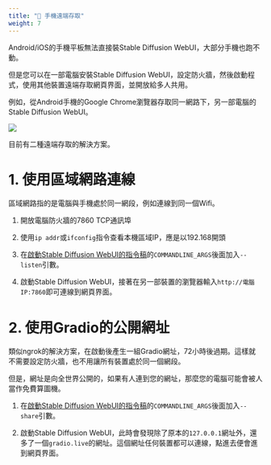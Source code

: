 ```yaml
---
title: "📱 手機遠端存取"
weight: 7
---
```


Android/iOS的手機平板無法直接裝Stable Diffusion WebUI，大部分手機也跑不動。

但是您可以在一部電腦安裝Stable Diffusion WebUI，設定防火牆，然後啟動程式，使用其他裝置遠端存取網頁界面，並開放給多人共用。

例如，從Android手機的Google Chrome瀏覽器存取同一網路下，另一部電腦的Stable Diffusion WebUI。

![](../../images/remote-access-1.webp)

目前有二種遠端存取的解決方案。


# 1. 使用區域網路連線

區域網路指的是電腦與手機處於同一網段，例如連線到同一個Wifi。

1. 開放電腦防火牆的7860 TCP通訊埠

2. 使用`ip addr`或`ifconfig`指令查看本機區域IP，應是以192.168開頭

3. 在[啟動Stable Diffusion WebUI的指令稿](../installation/command-line-arguments-and-settings/)的`COMMANDLINE_ARGS`後面加入`--listen`引數。

4. 啟動Stable Diffusion WebUI，接著在另一部裝置的瀏覽器輸入`http://電腦IP:7860`即可連線到網頁界面。


# 2. 使用Gradio的公開網址

類似ngrok的解決方案，在啟動後產生一組Gradio網址，72小時後過期。這樣就不需要設定防火牆，也不用讓所有裝置處於同一個網段。

但是，網址是向全世界公開的，如果有人連到您的網址，那麼您的電腦可能會被人當作免費算圖機。

1. 在[啟動Stable Diffusion WebUI的指令稿](../installation/command-line-arguments-and-settings/)的`COMMANDLINE_ARGS`後面加入`--share`引數。

2. 啟動Stable Diffusion WebUI，此時會發現除了原本的`127.0.0.1`網址外，還多了一個`gradio.live`的網址。這個網址任何裝置都可以連線，點進去便會進到網頁界面。
